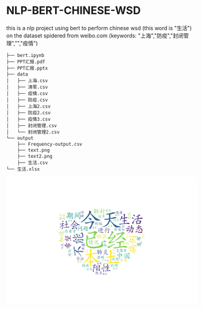 # NLP-BERT-CHINESE-WSD
this is a nlp project using bert to perform chinese wsd (this word is "生活") on the dataset spidered from weibo.com (keywords: "上海","防疫","封闭管理","","疫情")


```
├── bert.ipynb
├── PPT汇报.pdf
├── PPT汇报.pptx
├── data
│   ├── 上海.csv
│   ├── 清零.csv
│   ├── 疫情.csv
│   ├── 防疫.csv
│   ├── 上海2.csv
│   ├── 防疫2.csv
│   ├── 疫情3.csv
│   ├── 封闭管理.csv
│   └── 封闭管理2.csv
└── output
    ├── Frequency-output.csv
    ├── text.png
    ├── text2.png
    ├── 生活.csv
└── 生活.xlsx

```

![词云输出](./output/text.png)
